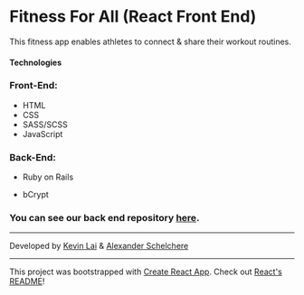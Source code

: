 # Fitness For All (React Front End)

This fitness app enables athletes to connect & share their workout routines.

#### Technologies

### **Front-End:**

- HTML
- CSS
- SASS/SCSS
- JavaScript

### **Back-End:**

- Ruby on Rails

- bCrypt

### You can see our back end repository **[here](https://github.com/Lexscher/ffa-api)**.

---

Developed by [Kevin Lai](https://github.com/KevinLai76/) & [Alexander Schelchere](https://github.com/Lexscher)

---

This project was bootstrapped with [Create React App](https://github.com/facebook/create-react-app).
Check out [React's README](./React_README.md)!

